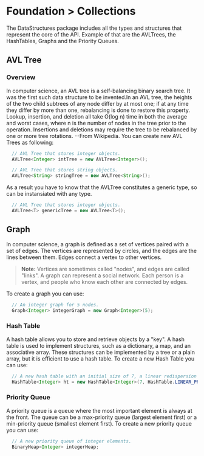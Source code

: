 # Foundation > Collections
The DataStructures package includes all the types and structures that represent the core of the API. Example of that are the AVLTrees, the HashTables, Graphs and the Priority Queues.
   
## AVL Tree
###  Overview
In computer science, an AVL tree is a self-balancing binary search tree. It was the first such data structure to be invented.In an AVL tree, the heights of the two child subtrees of any node differ by at most one; if at any time they differ by more than one, rebalancing is done to restore this property. Lookup, insertion, and deletion all take O(log n) time in both the average and worst cases, where n is the number of nodes in the tree prior to the operation. Insertions and deletions may require the tree to be rebalanced by one or more tree rotations. --From Wikipedia.
You can create new AVL Trees as following:
```JAVA
  // AVL Tree that stores integer objects.
  AVLTree<Integer> intTree = new AVLTree<Integer>();

  // AVL Tree that stores string objects.
  AVLTree<String> stringTree = new AVLTree<String>();
```
As a result you have to know that the AVLTree constitutes a generic type, so can be instansiated with any type.
```JAVA
  // AVL Tree that stores integer objects.
  AVLTree<T> genericTree = new AVLTree<T>();
```
   
## Graph
In computer science, a graph is defined as a set of vertices paired with a set of edges. The vertices are represented by circles, and the edges are the lines between them. Edges connect a vertex to other vertices.

> **Note:** Vertices are sometimes called "nodes", and edges are called "links".
A graph can represent a social network. Each person is a vertex, and people who know each other are connected by edges.

To create a graph you can use:
```java
  // An integer graph for 5 nodes.
  Graph<Integer> integerGraph = new Graph<Integer>(5);
```
   
### Hash Table
A hash table allows you to store and retrieve objects by a "key".
A hash table is used to implement structures, such as a dictionary, a map, and an associative array. These structures can be implemented by a tree or a plain array, but it is efficient to use a hash table.
To create a new Hash Table you can use:
```java
  // A new hash table with an initial size of 7, a linear redispersion type and a 0.5 as a minimun load factor.
  HashTable<Integer> ht = new HashTable<Integer>(7, HashTable.LINEAR_PROBING, 0.5);
```
   
### Priority Queue
A  priority queue is a queue where the most important element is always at the front.
The queue can be a max-priority queue (largest element first) or a min-priority queue (smallest element first).
To create a new priority queue you can use:
```java
  // A new priority queue of integer elements.
  BinaryHeap<Integer> integerHeap;
```
